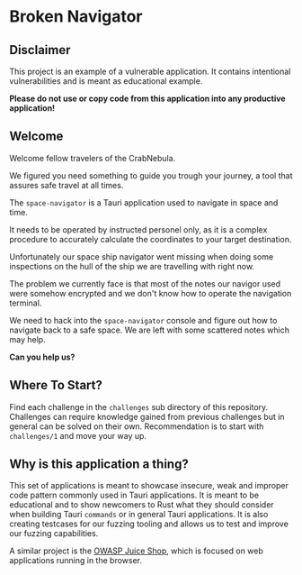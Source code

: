 # Broken Navigator

## Disclaimer

This project is an example of a vulnerable application. It contains intentional
vulnerabilities and is meant as educational example.

**Please do not use or copy code from this application into any productive application!**

## Welcome

Welcome fellow travelers of the CrabNebula.

We figured you need something to guide you trough your journey, a tool that assures
safe travel at all times.

The `space-navigator` is a Tauri application used to navigate in space and time. 

It needs to be operated by instructed personel only, as it is a complex procedure to accurately calculate the
coordinates to your target destination.

Unfortunately our space ship navigator went missing when doing some inspections on the
hull of the ship we are travelling with right now.

The problem we currently face is that most of the notes our navigor used were somehow encrypted
and we don't know how to operate the navigation terminal.

We need to hack into the `space-navigator` console and figure out how to navigate back to a safe space.
We are left with some scattered notes which may help.

**Can you help us?**

## Where To Start?

Find each challenge in the `challenges` sub directory of this repository. Challenges can require
knowledge gained from previous challenges but in general can be solved on their own.
Recommendation is to start with `challenges/1` and move your way up.

## Why is this application a thing?

This set of applications is meant to showcase insecure, weak and improper code pattern commonly used in Tauri applications.
It is meant to be educational and to show newcomers to Rust what they should consider when building
Tauri `commands` or in general Tauri applications. It is also creating testcases for our fuzzing tooling and allows us to
test and improve our fuzzing capabilities.

A similar project is the [OWASP Juice Shop](https://owasp.org/www-project-juice-shop/), which is focused on web applications running
in the browser.